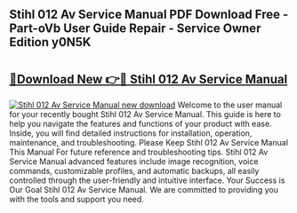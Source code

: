 ## Stihl 012 Av Service Manual PDF Download Free - Part-oVb User Guide Repair - Service Owner Edition y0N5K

# <h2><a href="http://bc53123.oget.top/?id=Stihl+012+Av+Service+Manual">🔗Download New 👉🔴 Stihl 012 Av Service Manual</a></h2>

[![Stihl 012 Av Service Manual new download](https://i.imgur.com/5g1atiW.png)](http://bc53123.oget.top/?id=Stihl+012+Av+Service+Manual)
Welcome to the user manual for your recently bought Stihl 012 Av Service Manual. This guide is here to help you navigate the features and functions of your product with ease. Inside, you will find detailed instructions for installation, operation, maintenance, and troubleshooting. Please Keep Stihl 012 Av Service Manual This Manual For future reference and troubleshooting tips. Stihl 012 Av Service Manual advanced features include image recognition, voice commands, customizable profiles, and automatic backups, all easily controlled through the user-friendly and intuitive interface. Your Success is Our Goal Stihl 012 Av Service Manual. We are committed to providing you with the tools and support you need.
